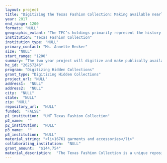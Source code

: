 ```yaml
--- 
layout: project 
title: "Digitizing the Texas Fashion Collection: Making available nearly 20,000 historic and designer garments and dress-related objects"
year: 2017
end_range: 1200
formats: "NULL"
geographic_extant: "The TFC’s holdings primarily represent the history of the Western fashion system, which primarily draws from European and American traditions of tailoring and dressmaking. Geographic areas of focus include Paris, New York, London, Los Angeles, and Dallas. A smaller percentage of holdings include traditional cultural ensembles from five continents."
institution: "Texas Fashion Collection"
institution_type: "NULL"
primary_contact: "Ms. Annette Becker"
size: "NULL"
start_range: "1200"
summary: "The two year project will digitize and make publically available records of the nearly 20,000 historic and designer garments and dress-related objects held by the Texas Fashion Collection at the University of North Texas. The TFC’s holdings include important examples of American ready-to-wear and high fashion, many of which are by designers not represented in other archives and museum collections. This project will encompass transferring data from an outdated proprietary database to a new web-based program, editing existing metadata to make it more robust, photographing undocumented objects, and making records publicly available through a free web-based platform."
hc_id: "26257246"
program: "Digitizing Hidden Collections"
grant_type: "Digitizing Hidden Collections"
project_url: "NULL"
address1:  "NULL"
address2:  "NULL"
city:  "NULL"
state:  "NULL"
zip: "NULL"
repository_url:  "NULL"
funded:  "FALSE"
p1_institution:  "UNT Texas Fashion Collection"
p2_name:  ""
p2_institution:  "NULL"
p3_name:  ""
p3_institution:  "NULL"
material_string: "<li>16761 garments and accessories</li>"
collaborating_institution:  "NULL"
grant_amount:  "$144,754"
material_description:  "The Texas Fashion Collection is a unique repository of nearly 20,000 historic and designer garments and dress-related objects. While the origins of the collection focus on Dallas, Texas, as a center of fashion manufacturing, design, and high-end retail, the TFC’s holdings include examples of innovative construction, materials, and silhouette from diverse social, historical, and cultural contexts. Importantly, the TFC’s holdings include examples of both haute couture - which is considered the highest form of fashion design and execution in the world - and ready-to-wear garments that reflect the trends of more quotidian clothing. These perspectives complement each other, forming a more complete and holistic view into dress - both the material fashion objects and the complex systems that people participate in when they adorn themselves. When the TFC was formed in 1972, it brought together two historic collections - the Carrie Marcus Neiman Foundation Collection of Fashion that documented popular styles from the twentieth century that were collected by the department store Neiman-Marcus; and the Dallas Museum of Fashion, which documented both historic and contemporary clothing through the efforts of fashion industry professionals who worked in manufacturing, merchandising, and design. These two seed collections have been augmented by donations from designers, fashionable figures, estates, and individuals, bringing critical diversity to this unique collection of dress."
---
```


